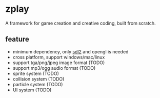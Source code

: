 # zplay
A framework for game creation and creative coding, built from scratch.

## feature
* minimum dependency, only [sdl2](https://www.libsdl.org/) and opengl is needed
* cross platform, support windows/mac/linux
* support tga/png/jpeg image format (TODO)
* support mp3/ogg audio format (TODO)
* sprite system (TODO)
* collision system (TODO)
* particle system (TODO)
* UI system (TODO)
